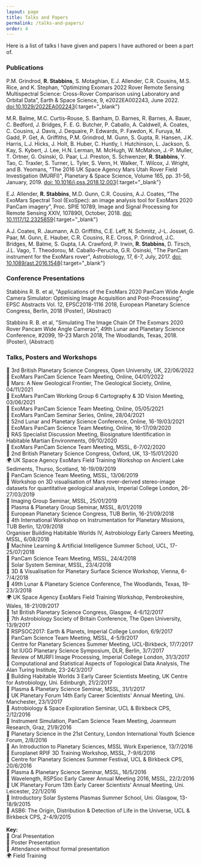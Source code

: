 ```yaml
---
layout: page
title: Talks and Papers
permalink: /talks-and-papers/
order: 4
---
```


Here is a list of talks I have given and papers I have authored or been a part of.

### Publications

P.M. Grindrod, **R. Stabbins**, S. Motaghian, E.J. Allender, C.R. Cousins, M.S. Rice, and K. Stephan, “Optimizing Exomars 2022 Rover Remote Sensing Multispectral Science: Cross-Rover Comparison using Laboratory and Orbital Data”, Earth & Space Science, 9, e2022EA002243, June 2022. [doi:10.1029/2022EA002243](https://doi.org/10.1029/2022EA002243){:target="_blank"}  

M.R. Balme, M.C. Curtis-Rouse, S. Banham, D. Barnes, R. Barnes, A. Bauer, C. Bedford, J. Bridges, F. E. G. Butcher, P. Caballo, A. Caldwell, A. Coates, C. Cousins, J. Davis, J. Dequaire, P. Edwards, P. Fawdon, K. Furuya, M. Gadd, P. Get, A. Griffiths, P.M. Grindrod, M. Gunn, S. Gupta, R. Hansen, J.K. Harris, L.J. Hicks, J. Holt, B. Huber, C. Huntly, I. Hutchinson, L. Jackson, S. Kay, S. Kybert, J. Lee, H.N. Lerman, M. McHugh, W. McMahon, J.-P. Muller, T. Ortner, G. Osinski, G. Paar, L.J. Preston, S. Schwenzer, **R. Stabbins**, Y. Tao, C. Traxler, S. Turner, L. Tyler, S. Venn, H. Walker, T. Wilcox, J. Wright, and B. Yeomans, "The 2016 UK Space Agency Mars Utah Rover Field Investigation (MURFI)", Planetary & Space Science, Volume 165, pp. 31-56, January, 2019. [doi: 10.1016/j.pss.2018.12.003](https://doi.org/10.1016/j.pss.2018.12.003){:target="_blank"}  

E.J. Allender, **R. Stabbins**, M.D. Gunn, C.R. Cousins, A.J. Coates, “The ExoMars Spectral Tool (ExoSpec): an image analysis tool for ExoMars 2020 PanCam imagery”, Proc. SPIE 10789, Image and Signal Processing for Remote Sensing XXIV, 107890I, October, 2018. [doi: 10.1117/12.2325659](https://doi.org/10.1117/12.2325659){:target="_blank"}  

A.J. Coates, R. Jaumann, A.D. Griffiths, C.E. Leff, N. Schmitz, J-L. Josset, G. Paar, M. Gunn, E. Hauber, C.R. Cousins, R.E. Cross, P. Grindrod, J.C. Bridges, M. Balme, S. Gupta, I.A. Crawford, P. Irwin, **R. Stabbins**, D. Tirsch, J.L. Vago, T. Theodorou, M. Caballo-Perucha, G.R. Osinski, "The PanCam instrument for the ExoMars rover", Astrobiology, 17, 6-7, July, 2017. [doi: 10.1089/ast.2016.1548](https://doi.org/10.1089/ast.2016.1548){:target="_blank"}  


### Conference Presentations

Stabbins R. B. et al, "Applications of the ExoMars 2020 PanCam Wide Angle Camera Simulator: Optimising Image Acquisition and Post-Processing", EPSC Abstracts Vol. 12, EPSC2018-1116 2018, European Planetary Science Congress, Berlin, 2018 (Poster), (Abstract)

Stabbins R. B. et al, "Simulating The Image Chain Of The Exomars 2020 Rover Pancam Wide Angle Cameras", 49th Lunar and Planetary Science Conference, #2099, 19-23 March 2018, The Woodlands, Texas, 2018. (Poster), (Abstract)


### Talks, Posters and Workshops
:loudspeaker: 3rd British Planetary Science Congress, Open University, UK, 22/06/2022  
:loudspeaker: ExoMars PanCam Science Team Meeting, Online, 04/01/2022  
:loudspeaker: Mars: A New Geological Frontier, The Geological Society, Online, 04/11/2021  
:loudspeaker: ExoMars PanCam Working Group 6 Cartography & 3D Vision Meeting, 03/06/2021  
:loudspeaker: ExoMars PanCam Science Team Meeting, Online, 05/05/2021  
:loudspeaker: ExoMars PanCam Seminar Series, Online, 28/04/2021  
:page_with_curl: 52nd Lunar and Planetary Science Conference, Online, 16-19/03/2021  
:memo: ExoMars PanCam Science Team Meeting, Online, 16-17/09/2020  
:loudspeaker: RAS Specialist Discussion Meeting, Biosignature Identification in Habitable Martian Environments, 09/10/2020  
:memo: ExoMars PanCam Science Team Meeting, MSSL, 6-7/02/2020  
:page_with_curl: 2nd British Planetary Science Congress, Oxford, UK, 13-15/01/2020  
:earth_africa: UK Space Agency ExoMars Field Training Workshop on Ancient Lake Sediments, Thurso, Scotland, 16-19/09/2019  
:memo: PanCam Science Team Meeting, MSSL, 13/06/2019  
:memo: Workshop on 3D visualisation of Mars rover-derived stereo-image datasets for quantitative geological analysis, Imperial College London, 26-27/03/2019  
:loudspeaker: Imaging Group Seminar, MSSL, 25/01/2019  
:loudspeaker: Plasma & Planetary Group Seminar, MSSL, 8/01/2019  
:page_with_curl: European Planetary Science Congress, TUB Berlin, 16-21/09/2018  
:loudspeaker: 4th International Workshop on Instrumentation for Planetary Missions, TUB Berlin, 12/09/2018  
Organiser Building Habitable Worlds IV, Astrobiology Early Careers Meeting, MSSL, 6/08/2018  
:memo: Machine Learning & Artificial Intelligence Summer School, UCL, 17-25/07/2018  
:loudspeaker: PanCam Science Team Meeting, MSSL, 24/4/2018  
:loudspeaker: Solar System Seminar, MSSL, 23/4/2018  
:memo: 3D & Visualisation for Planetary Surface Science Workshop, Vienna, 6-7/4/2018  
:page_with_curl: 49th Lunar & Planetary Science Conference, The Woodlands, Texas, 19-23/3/2018  
:earth_africa: UK Space Agency ExoMars Field Training Workshop, Pembrokeshire, Wales, 18-21/09/2017  
:page_with_curl: 1st British Planetary Science Congress, Glasgow, 4-6/12/2017  
:page_with_curl: 7th Astrobiology Society of Britain Conference, The Open University, 13/9/2017  
:loudspeaker: RSPSOC2017: Earth & Planets, Imperial College London, 6/9/2017  
:loudspeaker: PanCam Science Team Meeting, MSSL, 4-5/9/2017  
:loudspeaker: Centre for Planetary Sciences Summer Meeting, UCL-Birkbeck, 17/7/2017  
:loudspeaker: 1st IUGG Planetary Science Symposium, DLR, Berlin, 3/7/2017  
:memo: Review of MURFI Image Processing, Imperial College London, 31/3/2017  
:memo: Computational and Statistical Aspects of Topological Data Analysis, The Alan Turing Institute, 23-24/3/2017  
:loudspeaker: Building Habitable Worlds 3 Early Career Scientists Meeting, UK Centre for Astrobiology, Uni. Edinburgh, 21/2/2017  
:loudspeaker: Plasma & Planetary Science Seminar, MSSL, 31/1/2017  
:loudspeaker: UK Planetary Forum 14th Early Career Scientists' Annual Meeting, Uni. Manchester, 23/1/2017  
:loudspeaker: Astrobiology & Space Exploration Seminar, UCL & Birkbeck CPS, 2/12/2016  
:loudspeaker: Instrument Simulation, PanCam Science Team Meeting, Joanneum Research, Graz, 21/9/2016  
:loudspeaker: Planetary Science in the 21st Century, London International Youth Science Forum, 2/8/2016  
:loudspeaker: An Introduction to Planetary Sciences, MSSL Work Experience, 13/7/2016  
:memo: Europlanet RPIF 3D Training Workshop, MSSL, 7-9/6/2016  
:loudspeaker: Centre for Planetary Sciences Summer Festival, UCL & Birkbeck CPS, 20/6/2016  
:loudspeaker: Plasma & Planetary Science Seminar, MSSL, 16/5/2016  
:loudspeaker: Wavelength, RSPSoc Early Career Annual Meeting 2016, MSSL, 22/2/2016  
:page_with_curl: UK Planetary Forum 13th Early Career Scientists’ Annual Meeting, Uni. Leicester, 22/1/2016  
:memo: Introductory Solar Systems Plasmas Summer School, Uni. Glasgow, 13-18/9/2015  
:memo: ASB6: The Origin, Distribution & Detection of Life in the Universe, UCL & Birkbeck CPS, 2-4/9/2015  
&nbsp;  
**Key:**    
:loudspeaker: Oral Presentation  
:page_with_curl: Poster Presentation  
:memo: Attendance without formal presentation  
:earth_africa: Field Training  
